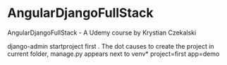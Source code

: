 # AngularDjangoFullStack
 AngularDjangoFullStack - A Udemy course by Krystian Czekalski

 django-admin startproject first .
 The dot causes to create the project in current folder, manage.py appears next to venv*
project=first
app=demo
